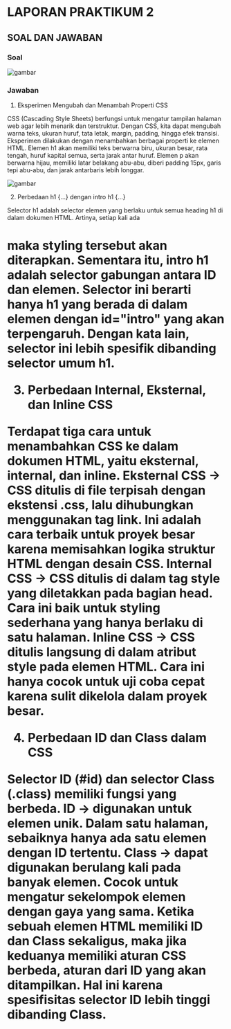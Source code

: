# LAPORAN PRAKTIKUM 2

## SOAL DAN JAWABAN

### Soal
![gambar]()

### Jawaban

  1. Eksperimen Mengubah dan Menambah Properti CSS

CSS (Cascading Style Sheets) berfungsi untuk mengatur tampilan halaman web agar lebih menarik dan terstruktur. Dengan CSS, kita dapat mengubah warna teks, ukuran huruf, tata letak, margin, padding, hingga efek transisi. Eksperimen dilakukan dengan menambahkan berbagai properti ke elemen HTML. Elemen h1 akan memiliki teks berwarna biru, ukuran besar, rata tengah, huruf kapital semua, serta jarak antar huruf. Elemen p akan berwarna hijau, memiliki latar belakang abu-abu, diberi padding 15px, garis tepi abu-abu, dan jarak antarbaris lebih longgar.

![gambar]()

  2. Perbedaan h1 {…} dengan intro h1 {…}

Selector h1 adalah selector elemen yang berlaku untuk semua heading h1 di dalam dokumen HTML. Artinya, setiap kali ada <h1> maka styling tersebut akan diterapkan. Sementara itu, intro h1 adalah selector gabungan antara ID dan elemen. Selector ini berarti hanya h1 yang berada di dalam elemen dengan id="intro" yang akan terpengaruh. Dengan kata lain, selector ini lebih spesifik dibanding selector umum h1.


  3. Perbedaan Internal, Eksternal, dan Inline CSS

Terdapat tiga cara untuk menambahkan CSS ke dalam dokumen HTML, yaitu eksternal, internal, dan inline. Eksternal CSS → CSS ditulis di file terpisah dengan ekstensi .css, lalu dihubungkan menggunakan tag link. Ini adalah cara terbaik untuk proyek besar karena memisahkan logika struktur HTML dengan desain CSS. Internal CSS → CSS ditulis di dalam tag style yang diletakkan pada bagian head. Cara ini baik untuk styling sederhana yang hanya berlaku di satu halaman. Inline CSS → CSS ditulis langsung di dalam atribut style pada elemen HTML. Cara ini hanya cocok untuk uji coba cepat karena sulit dikelola dalam proyek besar.


  4. Perbedaan ID dan Class dalam CSS

Selector ID (#id) dan selector Class (.class) memiliki fungsi yang berbeda. ID → digunakan untuk elemen unik. Dalam satu halaman, sebaiknya hanya ada satu elemen dengan ID tertentu. Class → dapat digunakan berulang kali pada banyak elemen. Cocok untuk mengatur sekelompok elemen dengan gaya yang sama. Ketika sebuah elemen HTML memiliki ID dan Class sekaligus, maka jika keduanya memiliki aturan CSS berbeda, aturan dari ID yang akan ditampilkan. Hal ini karena spesifisitas selector ID lebih tinggi dibanding Class.
